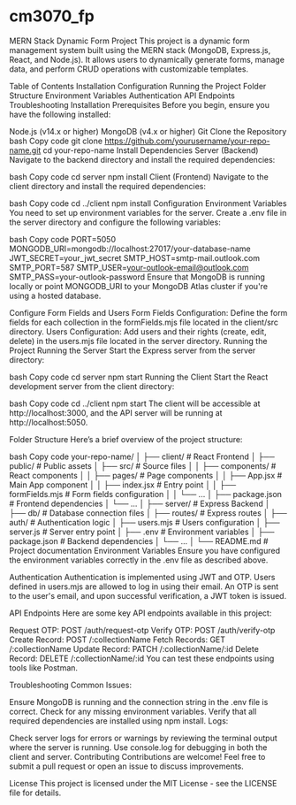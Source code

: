 # cm3070_fp
MERN Stack Dynamic Form Project
This project is a dynamic form management system built using the MERN stack (MongoDB, Express.js, React, and Node.js). It allows users to dynamically generate forms, manage data, and perform CRUD operations with customizable templates.

Table of Contents
Installation
Configuration
Running the Project
Folder Structure
Environment Variables
Authentication
API Endpoints
Troubleshooting
Installation
Prerequisites
Before you begin, ensure you have the following installed:

Node.js (v14.x or higher)
MongoDB (v4.x or higher)
Git
Clone the Repository
bash
Copy code
git clone https://github.com/yourusername/your-repo-name.git
cd your-repo-name
Install Dependencies
Server (Backend)
Navigate to the backend directory and install the required dependencies:

bash
Copy code
cd server
npm install
Client (Frontend)
Navigate to the client directory and install the required dependencies:

bash
Copy code
cd ../client
npm install
Configuration
Environment Variables
You need to set up environment variables for the server. Create a .env file in the server directory and configure the following variables:

bash
Copy code
PORT=5050
MONGODB_URI=mongodb://localhost:27017/your-database-name
JWT_SECRET=your_jwt_secret
SMTP_HOST=smtp-mail.outlook.com
SMTP_PORT=587
SMTP_USER=your-outlook-email@outlook.com
SMTP_PASS=your-outlook-password
Ensure that MongoDB is running locally or point MONGODB_URI to your MongoDB Atlas cluster if you're using a hosted database.

Configure Form Fields and Users
Form Fields Configuration: Define the form fields for each collection in the formFields.mjs file located in the client/src directory.
Users Configuration: Add users and their rights (create, edit, delete) in the users.mjs file located in the server directory.
Running the Project
Running the Server
Start the Express server from the server directory:

bash
Copy code
cd server
npm start
Running the Client
Start the React development server from the client directory:

bash
Copy code
cd ../client
npm start
The client will be accessible at http://localhost:3000, and the API server will be running at http://localhost:5050.

Folder Structure
Here’s a brief overview of the project structure:

bash
Copy code
your-repo-name/
│
├── client/                  # React Frontend
│   ├── public/              # Public assets
│   ├── src/                 # Source files
│   │   ├── components/      # React components
│   │   ├── pages/           # Page components
│   │   ├── App.jsx          # Main App component
│   │   ├── index.jsx        # Entry point
│   │   ├── formFields.mjs   # Form fields configuration
│   │   └── ...
│   ├── package.json         # Frontend dependencies
│   └── ...
│
├── server/                  # Express Backend
│   ├── db/                  # Database connection files
│   ├── routes/              # Express routes
│   ├── auth/                # Authentication logic
│   ├── users.mjs            # Users configuration
│   ├── server.js            # Server entry point
│   ├── .env                 # Environment variables
│   ├── package.json         # Backend dependencies
│   └── ...
│
└── README.md                # Project documentation
Environment Variables
Ensure you have configured the environment variables correctly in the .env file as described above.

Authentication
Authentication is implemented using JWT and OTP. Users defined in users.mjs are allowed to log in using their email. An OTP is sent to the user's email, and upon successful verification, a JWT token is issued.

API Endpoints
Here are some key API endpoints available in this project:

Request OTP: POST /auth/request-otp
Verify OTP: POST /auth/verify-otp
Create Record: POST /:collectionName
Fetch Records: GET /:collectionName
Update Record: PATCH /:collectionName/:id
Delete Record: DELETE /:collectionName/:id
You can test these endpoints using tools like Postman.

Troubleshooting
Common Issues:

Ensure MongoDB is running and the connection string in the .env file is correct.
Check for any missing environment variables.
Verify that all required dependencies are installed using npm install.
Logs:

Check server logs for errors or warnings by reviewing the terminal output where the server is running.
Use console.log for debugging in both the client and server.
Contributing
Contributions are welcome! Feel free to submit a pull request or open an issue to discuss improvements.

License
This project is licensed under the MIT License - see the LICENSE file for details.
